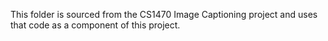 This folder is sourced from the CS1470 Image Captioning project and uses that code as a component of this project.
